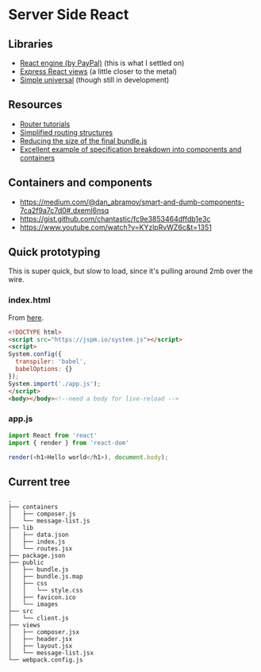 # Server Side React

## Libraries

- [React engine (by PayPal)](https://github.com/paypal/react-engine/) (this is what I settled on)
- [Express React views](https://github.com/reactjs/express-react-views) (a little closer to the metal)
- [Simple universal](https://github.com/guidsen/react-simple-universal) (though still in development)

## Resources

- [Router tutorials](https://github.com/reactjs/react-router-tutorial)
- [Simplified routing structures](https://github.com/ReactTraining/react-router/blob/master/docs/guides/RouteConfiguration.md#configuration-with-plain-routes)
- [Reducing the size of the final bundle.js](http://moduscreate.com/optimizing-react-es6-webpack-production-build/)
- [Excellent example of specification breakdown into components and containers](http://redux.js.org/docs/basics/UsageWithReact.html#designing-component-hierarchy)

## Containers and components

- https://medium.com/@dan_abramov/smart-and-dumb-components-7ca2f9a7c7d0#.dxeml6nsq
- https://gist.github.com/chantastic/fc9e3853464dffdb1e3c
- https://www.youtube.com/watch?v=KYzlpRvWZ6c&t=1351

## Quick prototyping

This is super quick, but slow to load, since it's pulling around 2mb over the wire.

### index.html

From [here](https://gist.github.com/cem2ran/9be3dd3499566302d5ae).

```html
<!DOCTYPE html>
<script src="https://jspm.io/system.js"></script>
<script>
System.config({
  transpiler: 'babel',
  babelOptions: {}
});
System.import('./app.js');
</script>
<body></body><!--need a body for live-reload -->
```

### app.js

```js
import React from 'react'
import { render } from 'react-dom'

render(<h1>Hello world</h1>), document.body);
```

## Current tree

```nohighlight
.
├── containers
│   ├── composer.js
│   └── message-list.js
├── lib
│   ├── data.json
│   ├── index.js
│   └── routes.jsx
├── package.json
├── public
│   ├── bundle.js
│   ├── bundle.js.map
│   ├── css
│   │   └── style.css
│   ├── favicon.ico
│   └── images
├── src
│   └── client.js
├── views
│   ├── composer.jsx
│   ├── header.jsx
│   ├── layout.jsx
│   └── message-list.jsx
└── webpack.config.js
```
